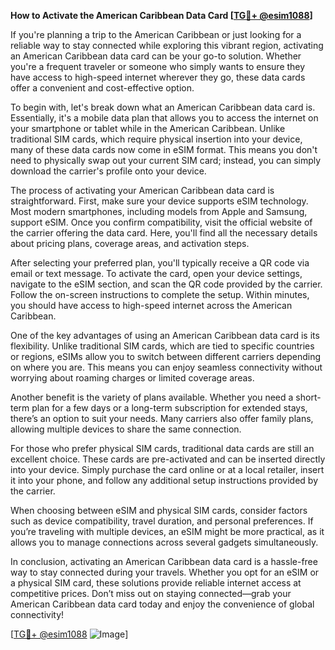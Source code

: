 **How to Activate the American Caribbean Data Card [[TG💪+ @esim1088](https://t.me/s/esim1088)]**

If you're planning a trip to the American Caribbean or just looking for a reliable way to stay connected while exploring this vibrant region, activating an American Caribbean data card can be your go-to solution. Whether you're a frequent traveler or someone who simply wants to ensure they have access to high-speed internet wherever they go, these data cards offer a convenient and cost-effective option.

To begin with, let's break down what an American Caribbean data card is. Essentially, it's a mobile data plan that allows you to access the internet on your smartphone or tablet while in the American Caribbean. Unlike traditional SIM cards, which require physical insertion into your device, many of these data cards now come in eSIM format. This means you don't need to physically swap out your current SIM card; instead, you can simply download the carrier's profile onto your device.

The process of activating your American Caribbean data card is straightforward. First, make sure your device supports eSIM technology. Most modern smartphones, including models from Apple and Samsung, support eSIM. Once you confirm compatibility, visit the official website of the carrier offering the data card. Here, you'll find all the necessary details about pricing plans, coverage areas, and activation steps.

After selecting your preferred plan, you'll typically receive a QR code via email or text message. To activate the card, open your device settings, navigate to the eSIM section, and scan the QR code provided by the carrier. Follow the on-screen instructions to complete the setup. Within minutes, you should have access to high-speed internet across the American Caribbean.

One of the key advantages of using an American Caribbean data card is its flexibility. Unlike traditional SIM cards, which are tied to specific countries or regions, eSIMs allow you to switch between different carriers depending on where you are. This means you can enjoy seamless connectivity without worrying about roaming charges or limited coverage areas.

Another benefit is the variety of plans available. Whether you need a short-term plan for a few days or a long-term subscription for extended stays, there’s an option to suit your needs. Many carriers also offer family plans, allowing multiple devices to share the same connection.

For those who prefer physical SIM cards, traditional data cards are still an excellent choice. These cards are pre-activated and can be inserted directly into your device. Simply purchase the card online or at a local retailer, insert it into your phone, and follow any additional setup instructions provided by the carrier.

When choosing between eSIM and physical SIM cards, consider factors such as device compatibility, travel duration, and personal preferences. If you’re traveling with multiple devices, an eSIM might be more practical, as it allows you to manage connections across several gadgets simultaneously.

In conclusion, activating an American Caribbean data card is a hassle-free way to stay connected during your travels. Whether you opt for an eSIM or a physical SIM card, these solutions provide reliable internet access at competitive prices. Don’t miss out on staying connected—grab your American Caribbean data card today and enjoy the convenience of global connectivity! 

[[TG💪+ @esim1088](https://t.me/s/esim1088) ![Image](https://i.postimg.cc/Y0z9fWf4/image.png)]